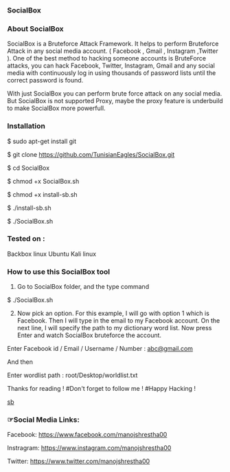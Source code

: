 ### SocialBox

### About SocialBox

SocialBox is a Bruteforce Attack Framework. It helps to perform Bruteforce Attack in any social media account. ( Facebook , Gmail , Instagram ,Twitter ).
One of the best method to hacking someone accounts is BruteForce attacks, you can hack Facebook, Twitter, Instagram, Gmail and any social media with continuously log in using thousands of password lists until the correct password is found.

With just SocialBox you can perform brute force attack on any social media. But SocialBox is not supported Proxy, maybe the proxy feature is underbuild to make SocialBox more powerfull.

### Installation

$ sudo apt-get install git

$ git clone https://github.com/TunisianEagles/SocialBox.git

$ cd SocialBox

$ chmod +x SocialBox.sh

$ chmod +x install-sb.sh

$ ./install-sb.sh

$ ./SocialBox.sh

### Tested on :

Backbox linux
Ubuntu
Kali linux

### How to use this SocialBox tool 

1. Go to SocialBox folder, and the type command

$  ./SocialBox.sh

2. Now pick an option. For this example, I will go with option 1 which is Facebook. Then I will type in the email to my Facebook account. On the next line, I will specify the path to my dictionary word list. Now press Enter and watch SocialBox bruteforce the account.

Enter Facebook id / Email / Username / Number : abc@gmail.com

And then

Enter wordlist path : root/Desktop/worldlist.txt

Thanks for reading !
#Don't forget to follow me !
#Happy Hacking !

[sb](https://user-images.githubusercontent.com/106522935/173199376-954a182e-67d4-4f7f-b84c-f66d4a1d7f51.png)


### ☞Social Media Links:

Facebook: https://www.facebook.com/manojshrestha00

Instragram: https://www.instagram.com/manojshrestha00

Twitter: https://www.twitter.com/manojshrestha00

